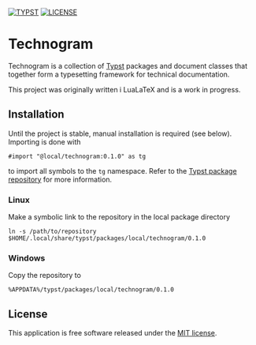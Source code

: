 [![TYPST](https://img.shields.io/badge/Typst-0.11.0-orange.svg?style=flat-square)](https://typst.app)
[![LICENSE](https://img.shields.io/badge/license-MIT-blue.svg?style=flat-square)](https://opensource.org/licenses/MIT)

# Technogram

Technogram is a collection of [Typst](https://typst.app) packages and document
classes that together form a typesetting framework for technical documentation.

This project was originally written i LuaLaTeX and is a work in progress.

## Installation

Until the project is stable, manual installation is required (see below).
Importing is done with

```typst
#import "@local/technogram:0.1.0" as tg
```

to import all symbols to the `tg` namespace. Refer to the [Typst package repository](https://github.com/typst/packages/?tab=readme-ov-file#local-packages) for more information.

### Linux

Make a symbolic link to the repository in the local package directory

    ln -s /path/to/repository $HOME/.local/share/typst/packages/local/technogram/0.1.0

### Windows

Copy the repository to

    %APPDATA%/typst/packages/local/technogram/0.1.0

## License

This application is free software released under the [MIT
license](https://opensource.org/licenses/MIT).

